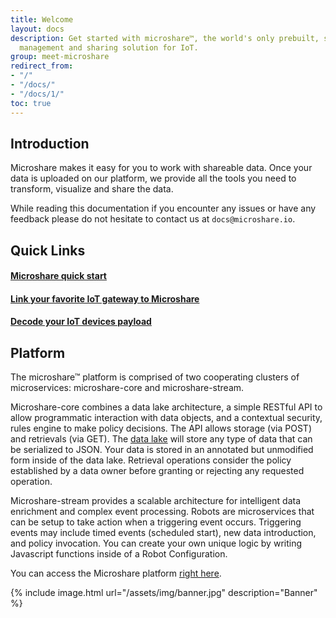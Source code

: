 ```yaml
---
title: Welcome
layout: docs
description: Get started with microshare™, the world's only prebuilt, scalable data
  management and sharing solution for IoT.
group: meet-microshare
redirect_from:
- "/"
- "/docs/"
- "/docs/1/"
toc: true
---
```


## Introduction

Microshare makes it easy for you to work with shareable data. Once your data is uploaded on our platform, we provide all the tools you need to transform, visualize and share the data.

While reading this documentation if you encounter any issues or have any feedback please do not hesitate to contact us at `docs@microshare.io`.  

## Quick Links

#### [Microshare quick start](../../getting-started/quick-start)
#### [Link your favorite IoT gateway to Microshare](../../advanced/lorawan-devices)
#### [Decode your IoT devices payload](../../advanced/robots-libraries)

## Platform

The microshare™ platform is comprised of two cooperating clusters of microservices: microshare-core and microshare-stream.

Microshare-core combines a data lake architecture, a simple RESTful API to allow programmatic interaction with data objects, and a contextual security, rules engine to make policy decisions. The API allows storage (via POST) and retrievals (via GET). The [data lake](https://en.wikipedia.org/wiki/Data_lake) will store any type of data that can be serialized to JSON. Your data is stored in an annotated but unmodified form inside of the data lake. Retrieval operations consider the policy established by a data owner before granting or rejecting any requested operation.

Microshare-stream provides a scalable architecture for intelligent data enrichment and complex event processing. Robots are microservices that can be setup to take action when a triggering event occurs. Triggering events may include timed events (scheduled start), new data introduction, and policy invocation. You can create your own unique logic by writing Javascript functions inside of a Robot Configuration.

You can access the Microshare platform [right here](https://app.microshare.io/composer).

{% include image.html url="/assets/img/banner.jpg" description="Banner" %}
